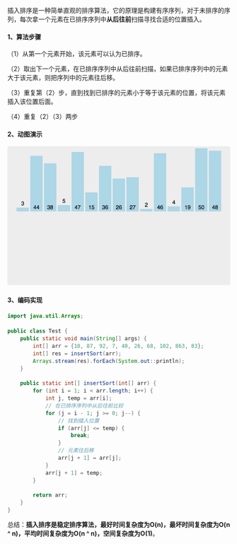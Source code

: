 插入排序是一种简单直观的排序算法，它的原理是构建有序序列，对于未排序的序列，每次拿一个元素在已排序序列中**从后往前**扫描寻找合适的位置插入。

#### 1、算法步骤

（1）从第一个元素开始，该元素可以认为已排序。

（2）取出下一个元素，在已排序序列中从后往前扫描，如果已排序序列中的元素大于该元素，则把序列中的元素往后移。

（3）重复第（2）步，直到找到已排序的元素小于等于该元素的位置，将该元素插入该位置后面。

（4）重复（2）（3）两步

#### 2、动图演示

![img](3.插入排序.assets/insertionSort.gif)

#### 3、编码实现

```java
import java.util.Arrays;

public class Test {
	public static void main(String[] args) {
		int[] arr = {10, 87, 92, 7, 40, 26, 68, 102, 863, 83};
		int[] res = insertSort(arr);
		Arrays.stream(res).forEach(System.out::println);
	}
	
	public static int[] insertSort(int[] arr) {
		for (int i = 1; i < arr.length; i++) {
			int j, temp = arr[i];
			// 在已排序序列中从后往前比较
			for (j = i - 1; j >= 0; j--) {
				// 找到插入位置
				if (arr[j] <= temp) {
					break;
				}
				// 元素往后移
				arr[j + 1] = arr[j];
			}
			arr[j + 1] = temp;
		}

		return arr;
	}
}
```

总结：**插入排序是稳定排序算法，最好时间复杂度为O(n)，最坏时间复杂度为O(n ^ n)，平均时间复杂度为O(n ^ n)，空间复杂度为O(1)**。